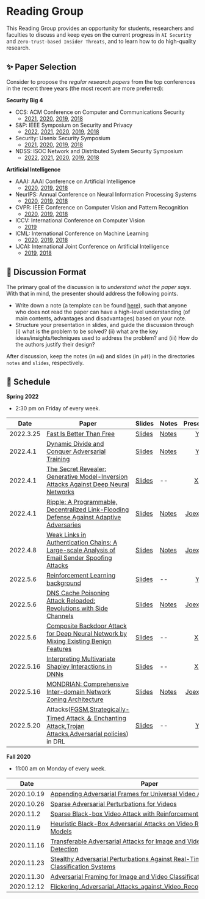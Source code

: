 # Reading Group

 This Reading Group provides an opportunity for students, researchers and faculties to discuss and keep eyes on the current progress in `AI Security` and `Zero-trust-based Insider Threats`, and to learn how to do high-quality research.

## :sparkles: Paper Selection

Consider to propose the *regular research papers* from the top conferences in the recent three years (the most recent are more preferred):

**Security Big 4**  

- CCS: ACM Conference on Computer and Communications Security
  - [2021](https://www.sigsac.org/ccs/CCS2021/accepted-papers.html), [2020](https://www.sigsac.org/ccs/CCS2020/accepted-papers.html), [2019](https://sigsac.org/ccs/CCS2019/index.php/program/accepted-papers/), [2018](https://www.sigsac.org/ccs/CCS2018/accepted/papers/)
- S&P: IEEE Symposium on Security and Privacy
  - [2022](https://www.ieee-security.org/TC/SP2022/program-papers.html), [2021](https://www.ieee-security.org/TC/SP2021/program-papers.html), [2020](http://www.ieee-security.org/TC/SP2020/program-papers.html), [2019](http://www.ieee-security.org/TC/SP2019/program-papers.html), [2018](https://www.ieee-security.org/TC/SP2018/program-papers.html)
- Security: Usenix Security Symposium
  - [2021](https://www.usenix.org/conference/usenixsecurity21), [2020](https://www.usenix.org/conference/usenixsecurity20), [2019](https://www.usenix.org/conference/usenixsecurity19), [2018](https://www.usenix.org/conference/usenixsecurity18)
- NDSS: ISOC Network and Distributed System Security Symposium
  - [2022](https://www.ndss-symposium.org/ndss2022/accepted-papers/), [2021](https://www.ndss-symposium.org/ndss2021/accepted-papers/), [2020]( https://www.ndss-symposium.org/ndss2020/accepted-papers/), [2019](https://www.ndss-symposium.org/ndss-program/ndss-symposium-2019-program/), [2018](https://www.ndss-symposium.org/ndss2018/programme/)

**Artificial Intelligence**  

- AAAI: AAAI Conference on Artificial Intelligence
  - [2020](https://aaai.org/Library/AAAI/aaai20contents.php), [2019](https://aaai.org/Library/AAAI/aaai19contents.php),  [2018](https://aaai.org/Library/AAAI/aaai18contents.php)
- NeurIPS: Annual Conference on Neural Information Processing Systems
  - [2020](https://neurips.cc/Conferences/2020/AcceptedPapersInitial), [2019](https://neurips.cc/Conferences/2019/Schedule?type=Poster),  [2018](https://neurips.cc/Conferences/2018/Schedule?type=Poster)
- CVPR: IEEE Conference on Computer Vision and Pattern Recognition
  - [2020](https://openaccess.thecvf.com/CVPR2020), [2019](https://openaccess.thecvf.com/CVPR2019),  [2018](https://openaccess.thecvf.com/CVPR2018)
- ICCV: International Conference on Computer Vision
  - [2019](https://openaccess.thecvf.com/ICCV2019)
- ICML: International Conference on Machine Learning
  - [2020](https://icml.cc/virtual/2020/papers.html?filter=keywords), [2019](https://icml.cc/virtual/2019/papers.html?filter=keywords),  [2018](https://icml.cc/virtual/2018/papers.html?filter=keywords)
- IJCAI: International Joint Conference on Artificial Intelligence
  - [2019](https://www.ijcai19.org/accepted-papers.html),  [2018](http://ijcai-18.org/accepted-papers/index.html)

## :page_facing_up: Discussion Format

The primary goal of the discussion is to *understand what the paper says*. With that in mind, the presenter should address the following points.

- Write down a note (a template can be found [here](./template/notes_tpl.md)), such that anyone who does not read the paper can have a high-level understanding (of main contents, advantages and disadvantages) based on your note. 
- Structure your presentation in slides, and guide the discussion through (i) what is the problem to be solved? (ii) what are the key ideas/insights/techniques used to address the problem? and (iii) How do the authors justify their design?

After discussion, keep the notes (in `md`) and slides (in `pdf`) in the directories `notes` and `slides`, respectively.

## :pushpin: Schedule

**Spring 2022**

- 2:30 pm on Friday of every week.

| Date      | Paper                                                                                                                                                                       | Slides                                                                                                                            | Notes                                                                                                                       | Presenter                             |
| --------- | --------------------------------------------------------------------------------------------------------------------------------------------------------------------------- | --------------------------------------------------------------------------------------------------------------------------------- | --------------------------------------------------------------------------------------------------------------------------- |:-------------------------------------:|
| 2022.3.25 | [Fast Is Better Than Free](https://arxiv.org/pdf/2001.03994.pdf)                                                                                                            | [Slides](./Slides/Fast%20Is%20Better%20Than%20Free.pdf)                                                                           | [Notes](./notes/Fast_Is_Better_Than_Free.md)                                                                                | [Yi](https://github.com/Rid-Yi)       |
| 2022.4.1  | [Dynamic Divide and Conquer Adversarial Training](https://arxiv.org/pdf/2003.06555.pdf)                                                                                     | [Slides](./Slides/Dynamic_Divide_and_Conquer_Adversarial_Training.pdf)                                                            | [Notes](./notes/Dynamic_Divide_and_Conquer_Adversarial_Training.md)                                                         | [Yi](https://github.com/Rid-Yi)       |
| 2022.4.1  | [The Secret Revealer: Generative Model-Inversion Attacks Against Deep Neural Networks]( https://arxiv.org/abs/1911.07135)                                                   | [Slides](./Slides/Zhang_The_Secret_Revealer_Generative_Model-Inversion_Attacks_Against_Deep_Neural_Networks_CVPR_2020_paper.pptx) | --                                                                                                                          | [Xu](https://github.com/YixiaoXu)     |
| 2022.4.1  | [Ripple: A Programmable, Decentralized Link-Flooding Defense Against Adaptive Adversaries](https://www.usenix.org/conference/usenixsecurity21/presentation/xing)            | [Slides](./Slides/Ripple%20A%20Programmable,%20Decentralized%20Link-Flooding%20Defense%20Against%20Adaptive%20Adversaries.pdf)    | [Notes](./notes/Ripple%20A%20Programmable,%20Decentralized%20Link-Flooding%20Defense%20Against%20Adaptive%20Adversaries.md) | [Joexu01](https://github.com/joexu01) |
| 2022.4.8  | [Weak Links in Authentication Chains: A Large-scale Analysis of Email Sender Spoofing Attacks](https://www.usenix.org/conference/usenixsecurity21/presentation/shen-kaiwen) | [Slides](./Slides/Weak_Links_in_Authentication_Chains_A_Large-scale_Analysis_of_Email_Sender_Spoofing_Attacks.pdf)                | [Notes](./notes/Weak_Links_in_Authentication_Chains_A_Large-scale_Analysis_of_Email_Sender_Spoofing_Attacks.md)             | [Joexu01](https://github.com/joexu01) |
| 2022.5.6  | [Reinforcement Learning background](https://www.davidsilver.uk/teaching/)                                                                                                   | [Slides](./Slides/Reinforcement_Learning_background.pdf)                                                                          | --                                                                                                                          | [Yi](https://github.com/Rid-Yi)       |
| 2022.5.6  | [DNS Cache Poisoning Attack Reloaded: Revolutions with Side Channels](https://dl.acm.org/doi/10.1145/3372297.3417280)                                                       | [Slides](./Slides/Slides_DNS_Cache_Poisoning.pdf)                                                                                 | [Notes](./notes/Notes_DNS_Cache_Poisoning.md)                                                                               | [Joexu01](https://github.com/joexu01) |
| 2022.5.6  | [Composite Backdoor Attack for Deep Neural Network by Mixing Existing Benign Features](https://dl.acm.org/doi/pdf/10.1145/3372297.3423362)                                  | [Slides](./Slides/Composite_Backdoor_Attack_for_Deep_Neural_Network_by_Mixing_Existing_Benign_Features.pptx)                      | --                                                                                                                          | [Xu](https://github.com/YixiaoXu)     |
| 2022.5.16 | [Interpreting Multivariate Shapley Interactions in DNNs](https://arxiv.org/pdf/2010.05045.pdf)                                                                              | [Slides](./Slides/Interpreting_Multivariate_Shapley_Interactions_in_DNNs.pptx)                                                    | --                                                                                                                          | [Xu](https://github.com/YixiaoXu)     |
| 2022.5.16 | [MONDRIAN: Comprehensive Inter-domain Network Zoning Architecture](https://dx.doi.org/10.14722/ndss.2021.24378)                                                             | [Slides](./Slides/Slides_PDF_MONDRIAN_Inter-domain_Zoning.pdf)                                                                    | [Notes](./notes/Inter-domain_Network_Zoning_Summary.md)                                                                     | [Joexu01](https://github.com/joexu01) |
| 2022.5.20  | Attacks([FGSM](https://arxiv.org/abs/1702.02284),[Strategically-Timed Attack ＆ Enchanting Attack](https://arxiv.org/abs/1703.06748),[Trojan Attacks](https://arxiv.org/abs/1903.06638),[Adversarial policies](https://arxiv.org/abs/1905.10615)) in DRL                                                                                                  | [Slides](./Slides/Introduction_for_attack_methods_in_the_field_of_DRL.pdf)                                                                          | --                                                                                                                          | [Yi](https://github.com/Rid-Yi)       |

**Fall 2020**  

- 11:00 am on Monday of every week.

| Date       | Paper                                                                                                                                                                      | Slides                                                                                           | Notes                                                                                                |
| ---------- | -------------------------------------------------------------------------------------------------------------------------------------------------------------------------- | ------------------------------------------------------------------------------------------------ | ---------------------------------------------------------------------------------------------------- |
| 2020.10.19 | [Appending Adversarial Frames for Universal Video Attack](https://arxiv.org/abs/1912.04538)                                                                                | [Slides](./Slides/Appending%20Adversarial%20Frames%20for%20Universal%20Video.pdf)                | --                                                                                                   |
| 2020.10.26 | [Sparse Adversarial Perturbations for Videos](https://aaai.org/ojs/index.php/AAAI/article/view/4927)                                                                       | [Slides](./Slides/Sparse%20Adversarial%20Perturbations%20for%20Videos.pdf)                       | [Notes](./notes/Sparse_Adversarial_Perturbations_for_Videos.md)                                      |
| 2020.11.2  | [Sparse Black-box Video Attack with Reinforcement Learning](https://arxiv.org/abs/2001.03754)                                                                              | [Slides](./Slides/Sparse_Black-box_Video_Attack_with_Reinforcement_Learning.pdf)                 | [Notes](./notes/Sparse_Black-box_Video_Attack_with_Reinforcement_Learning.md)                        |
| 2020.11.9  | [Heuristic Black-Box Adversarial Attacks on Video Recognition Models](https://ojs.aaai.org//index.php/AAAI/article/view/6918)                                              | [Slides](./Slides/Heuristic_Black-Box_Adversarial_Attacks_on_Video_Recognition_Models.pdf)       | [Notes](./notes/Heuristic_Black-Box_Adversarial_Attacks_on_Video_Recognition_Models.md)              |
| 2020.11.16 | [Transferable Adversarial Attacks for Image and Video Object Detection](https://arxiv.org/abs/1811.12641)                                                                  | [Slides](./Slides/Transferable_Adversarial_Attacks_for_Image_and_Video_Object_Detection.pdf)     | --                                                                                                   |
| 2020.11.23 | [Stealthy Adversarial Perturbations Against Real-Time Video Classification Systems](https://www.ndss-symposium.org/wp-content/uploads/2019/02/ndss2019_03A-3_Li_paper.pdf) | [Slides](https://www.ndss-symposium.org/wp-content/uploads/ndss2019_03A-3_Li_slides.pdf)         | [Notes](./notes/Stealthy_Adversarial_Perturbations_Against_Real-time_Video_Classification_System.md) |
| 2020.11.30 | [Adversarial Framing for Image and Video Classification](https://aaai.org/ojs/index.php/AAAI/article/view/5175)                                                            | [Slides](./Slides/Adversarial%20Framing%20for%20Image%20and%20Video%20Classification_Slides.pdf) | [Notes](./notes/Adversarial%20Framing%20for%20Image%20and%20Video%20Classification.md)               |
| 2020.12.12 | [Flickering_Adversarial_Attacks_against_Video_Recognition_Networks](https://arxiv.org/abs/2002.05123)                                                                      | [Slides](./Slides/Flickering_Adversarial_Attacks_against_Video_Recognition_Networks.pdf)         | [Notes](./notes/Flickering_Adversarial_Attacks_against_Video_Recognition_Networks.md)                |
